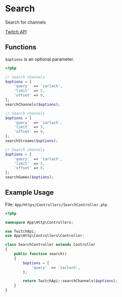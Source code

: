 # Search

Search for channels

[Twitch API](https://github.com/justintv/Twitch-API/blob/master/search.md)

## Functions

```$options``` is an optional parameter.

```php
<?php

// Search channels
$options = [
    'query'  => 'zarlach',
    'limit'  => 5,
    'offset' => 0,
];
searchChannels($options);

// Search channels
$options = [
    'query'  => 'zarlach',
    'limit'  => 5,
    'offset' => 0,
];
searchStreams($options);

// Search channels
$options = [
    'query'  => 'zarlach',
    'limit'  => 5,
    'offset' => 0,
];
searchGames($options);

```

## Example Usage

File: ```App/Https/Controllers/SearchController.php```

```php
<?php

namespace App\Http\Controllers;

use TwitchApi;
use App\Http\Controllers\Controller;

class SearchController extends Controller
{
    public function search()
    {
        $options = [
            'query'  => 'zarlach',
        ];

        return TwitchApi::searchChannels($options);
    }
}
```
